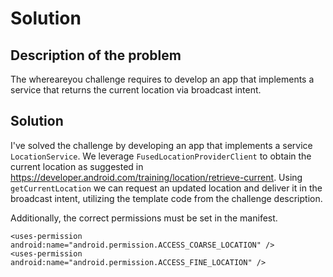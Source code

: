 # Solution

## Description of the problem

The whereareyou challenge requires to develop an app that implements a service that returns the current location via broadcast intent.

## Solution

I've solved the challenge by developing an app that implements a service `LocationService`. We leverage `FusedLocationProviderClient` to obtain the current location as suggested in https://developer.android.com/training/location/retrieve-current. Using `getCurrentLocation` we can request an updated location and deliver it in the broadcast intent, utilizing the template code from the challenge description.

Additionally, the correct permissions must be set in the manifest.

```
<uses-permission android:name="android.permission.ACCESS_COARSE_LOCATION" />
<uses-permission android:name="android.permission.ACCESS_FINE_LOCATION" />
```
